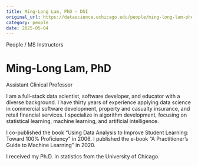```yaml
---
title: Ming-Long Lam, PhD – DSI
original_url: https://datascience.uchicago.edu/people/ming-long-lam-phd
category: people
date: 2025-05-04
---
```


People / MS Instructors

# Ming-Long Lam, PhD

Assistant Clinical Professor

I am a full-stack data scientist, software developer, and educator with a diverse background. I have thirty years of experience applying data science in commercial software development, property and casualty insurance, and retail financial services. I specialize in algorithm development, focusing on statistical learning, machine learning, and artificial intelligence.

I co-published the book “Using Data Analysis to Improve Student Learning: Toward 100% Proficiency” in 2006. I published the e-book “A Practitioner’s Guide to Machine Learning” in 2020.

I received my Ph.D. in statistics from the University of Chicago.
